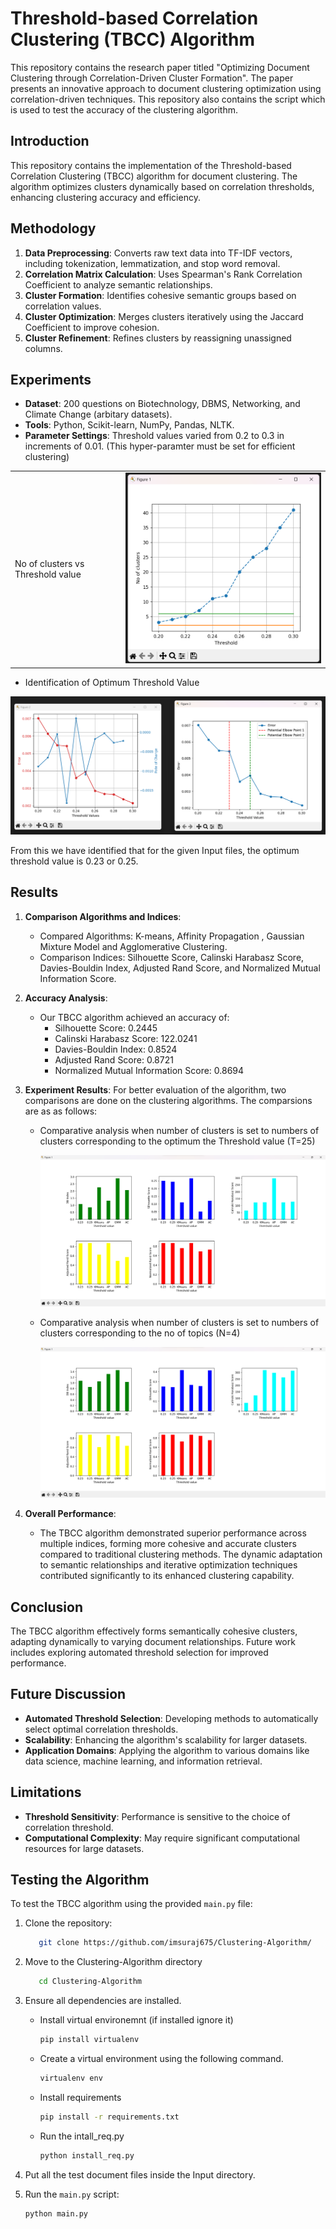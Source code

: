 # Threshold-based Correlation Clustering (TBCC) Algorithm
This repository contains the research paper titled "Optimizing Document Clustering through Correlation-Driven Cluster Formation". The paper presents an innovative approach to document clustering optimization using correlation-driven techniques. This repository also contains the script which is used to test the accuracy of the clustering algorithm.

## Introduction
This repository contains the implementation of the Threshold-based Correlation Clustering (TBCC) algorithm for document clustering. The algorithm optimizes clusters dynamically based on correlation thresholds, enhancing clustering accuracy and efficiency.

## Methodology
1. **Data Preprocessing**: Converts raw text data into TF-IDF vectors, including tokenization, lemmatization, and stop word removal.
2. **Correlation Matrix Calculation**: Uses Spearman's Rank Correlation Coefficient to analyze semantic relationships.
3. **Cluster Formation**: Identifies cohesive semantic groups based on correlation values.
4. **Cluster Optimization**: Merges clusters iteratively using the Jaccard Coefficient to improve cohesion.
5. **Cluster Refinement**: Refines clusters by reassigning unassigned columns.

## Experiments
- **Dataset**: 200 questions on Biotechnology, DBMS, Networking, and Climate Change (arbitary datasets).
- **Tools**: Python, Scikit-learn, NumPy, Pandas, NLTK.
- **Parameter Settings**: Threshold values varied from 0.2 to 0.3 in increments of 0.01. (This hyper-paramter must be set for efficient clustering)
<table>
    <tr>
        <td>No of clusters vs Threshold value</td>
        <td><img src="https://github.com/imsuraj675/Clustering-Algorithm/blob/main/Results/no_of_clusters.png" width="500px" /></td>
    </tr>
</table>
      
- Identification of Optimum Threshold Value

![Identification of Optimum Threshold Value](https://github.com/imsuraj675/Clustering-Algorithm/blob/main/Results/optimum_val.png)

From this we have identified that for the given Input files, the optimum threshold value is 0.23 or 0.25.

## Results
1. **Comparison Algorithms and Indices**:
   - Compared Algorithms: K-means, Affinity Propagation , Gaussian Mixture Model and Agglomerative Clustering.
   - Comparison Indices: Silhouette Score, Calinski Harabasz Score, Davies-Bouldin Index, Adjusted Rand Score, and Normalized Mutual Information Score.

2. **Accuracy Analysis**:
   - Our TBCC algorithm achieved an accuracy of:
     - Silhouette Score: 0.2445
     - Calinski Harabasz Score: 122.0241
     - Davies-Bouldin Index: 0.8524 
     - Adjusted Rand Score: 0.8721
     - Normalized Mutual Information Score: 0.8694

3. **Experiment Results**:
   For better evaluation of the algorithm, two comparisons are done on the clustering algorithms. The comparsions are as as follows:
   - Comparative analysis when number of clusters is set to numbers of clusters corresponding to the optimum the Threshold value (T=25)
     
     ![Comparative Analysis when N = 12](https://github.com/imsuraj675/Clustering-Algorithm/blob/main/Results/Comparative%20Analysis%20when%20N%3D12.png)
   - Comparative analysis when number of clusters is set to numbers of clusters corresponding to the no of topics (N=4)
     
     ![Comparative Analysis when N = 4](https://github.com/imsuraj675/Clustering-Algorithm/blob/main/Results/Comparative%20Analysis%20when%20N%3D4.png)

5. **Overall Performance**:
   - The TBCC algorithm demonstrated superior performance across multiple indices, forming more cohesive and accurate clusters compared to traditional clustering methods. The dynamic adaptation to semantic relationships and iterative optimization techniques contributed significantly to its enhanced clustering capability.

## Conclusion
The TBCC algorithm effectively forms semantically cohesive clusters, adapting dynamically to varying document relationships. Future work includes exploring automated threshold selection for improved performance.

## Future Discussion
- **Automated Threshold Selection**: Developing methods to automatically select optimal correlation thresholds.
- **Scalability**: Enhancing the algorithm's scalability for larger datasets.
- **Application Domains**: Applying the algorithm to various domains like data science, machine learning, and information retrieval.

## Limitations
- **Threshold Sensitivity**: Performance is sensitive to the choice of correlation threshold.
- **Computational Complexity**: May require significant computational resources for large datasets.

## Testing the Algorithm
To test the TBCC algorithm using the provided `main.py` file:
1. Clone the repository:
   ```bash
      git clone https://github.com/imsuraj675/Clustering-Algorithm/
      ```
2. Move to the Clustering-Algorithm directory
   ```bash
      cd Clustering-Algorithm
      ```
3. Ensure all dependencies are installed.
    - Install virtual environemnt (if installed ignore it)
      ```bash
      pip install virtualenv
      ```
    - Create a virtual environment using the following command.
      ```bash
      virtualenv env
      ```
    - Install requirements
      ```bash
      pip install -r requirements.txt
      ```
    - Run the intall_req.py
      ```bash
      python install_req.py
      ```
4. Put all the test document files inside the Input directory.
5. Run the `main.py` script:

   ```bash
   python main.py
   ```

